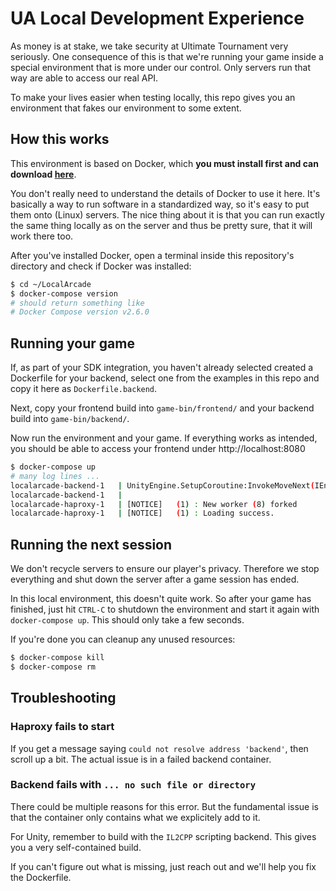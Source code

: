 # UA Local Development Experience

As money is at stake, we take security at Ultimate Tournament very seriously.
One consequence of this is that we're running your game inside a special environment that is more under 
our control. Only servers run that way are able to access our real API.

To make your lives easier when testing locally, this repo gives you an environment that fakes our
environment to some extent.

## How this works

This environment is based on Docker, which **you must install first and can download [here](https://www.docker.com/products/docker-desktop/)**.

You don't really need to understand the details of Docker to use it here. It's basically a way to run software in a standardized
way, so it's easy to put them onto (Linux) servers. The nice thing about it is that you can run exactly the same thing
locally as on the server and thus be pretty sure, that it will work there too.

After you've installed Docker, open a terminal inside this repository's directory and check if Docker was installed:
```bash
$ cd ~/LocalArcade
$ docker-compose version
# should return something like 
# Docker Compose version v2.6.0
```

## Running your game

If, as part of your SDK integration, you haven't already selected created a Dockerfile for your backend, select one from the examples in this repo and copy it here as `Dockerfile.backend`.

Next, copy your frontend build into `game-bin/frontend/` and your backend build into `game-bin/backend/`.

Now run the environment and your game. If everything works as intended, you should be able to access your frontend
under http://localhost:8080
```bash
$ docker-compose up
# many log lines ...
localarcade-backend-1   | UnityEngine.SetupCoroutine:InvokeMoveNext(IEnumerator, IntPtr)
localarcade-backend-1   | 
localarcade-haproxy-1   | [NOTICE]   (1) : New worker (8) forked
localarcade-haproxy-1   | [NOTICE]   (1) : Loading success.
```

## Running the next session

We don't recycle servers to ensure our player's privacy. Therefore we stop everything and shut down the server after a game session has ended.

In this local environment, this doesn't quite work. So after your game has finished, just hit `CTRL-C` to shutdown the environment and start it again 
with `docker-compose up`. This should only take a few seconds.

If you're done you can cleanup any unused resources:
```bash
$ docker-compose kill
$ docker-compose rm
```

## Troubleshooting

### Haproxy fails to start

If you get a message saying `could not resolve address 'backend'`, then scroll up a bit. The actual issue is in a failed backend container.

### Backend fails with `... no such file or directory`

There could be multiple reasons for this error. But the fundamental issue is that the container only contains what we explicitely add to it.

For Unity, remember to build with the `IL2CPP` scripting backend. This gives you a very self-contained build.

If you can't figure out what is missing, just reach out and we'll help you fix the Dockerfile.
